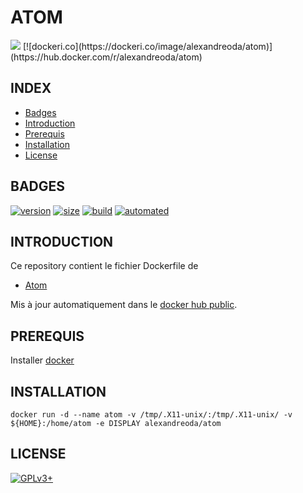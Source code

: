 # ATOM

<img src="https://github-atom-io-herokuapp-com.freetls.fastly.net/assets/index-portal-blue-c2e705932469b61cbb9ceb0b6b778e35.svg"/>
[![dockeri.co](https://dockeri.co/image/alexandreoda/atom)](https://hub.docker.com/r/alexandreoda/atom)


## INDEX

- [Badges](#BADGES)
- [Introduction](#INTRODUCTION)
- [Prerequis](#PREREQUIS)
- [Installation](#INSTALLATION)
- [License](#LICENSE)


## BADGES

[![version](https://images.microbadger.com/badges/version/alexandreoda/atom.svg)](https://microbadger.com/images/alexandreoda/atom)
[![size](https://images.microbadger.com/badges/image/alexandreoda/atom.svg)](https://microbadger.com/images/alexandreoda/atom")
[![build](https://img.shields.io/docker/build/alexandreoda/atom.svg)](https://hub.docker.com/r/alexandreoda/atom)
[![automated](https://img.shields.io/docker/automated/alexandreoda/atom.svg)](https://hub.docker.com/r/alexandreoda/atom)


## INTRODUCTION

Ce repository contient le fichier Dockerfile de

- [Atom](https://atom.io/)

Mis à jour automatiquement dans le [docker hub public](https://hub.docker.com/r/alexandreoda/atom/).


## PREREQUIS

Installer [docker](https://www.docker.com)


## INSTALLATION

```
docker run -d --name atom -v /tmp/.X11-unix/:/tmp/.X11-unix/ -v ${HOME}:/home/atom -e DISPLAY alexandreoda/atom
```


## LICENSE

[![GPLv3+](http://gplv3.fsf.org/gplv3-127x51.png)](https://github.com/oda-alexandre/atom/blob/master/LICENSE)
